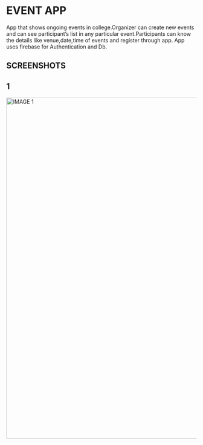 # EVENT APP
App that shows ongoing events in college.Organizer can create new events and can see participant’s list in any particular event.Participants can know the details like venue,date,time of events and register through app. App uses firebase for Authentication and Db.
## SCREENSHOTS
  ## 1
  <img src="screenshott1.jpg" width="900"   title="IMAGE 1">

